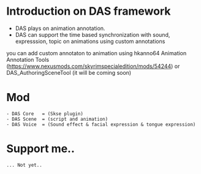 # Introduction on DAS framework

- DAS plays on animation annotation.
- DAS can support the time based synchronization with sound, expresssion, topic on animations using custom annotations

you can add custom annotaton to animation using hkanno64 Animation Annotation Tools (https://www.nexusmods.com/skyrimspecialedition/mods/54244) or DAS_AuthoringSceneTool (it will be coming soon)


# Mod
	- DAS Core   = (Skse plugin)
	- DAS Scene  = (script and animation) 
	- DAS Voice  = (Sound effect & facial expression & tongue expression)


# Support me..
	... Not yet..
